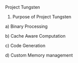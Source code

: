 Project Tungsten 

1) Purpose of Project Tungsten

 a) Binary Processing 
 
 b) Cache Aware Computation
 
 c) Code Generation
 
 d) Custom Memory management 
